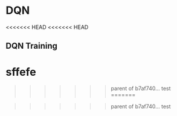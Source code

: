# DQN

<<<<<<< HEAD
<<<<<<< HEAD
## DQN Training
sffefe
=======

>>>>>>> parent of b7af740... test
=======

>>>>>>> parent of b7af740... test
